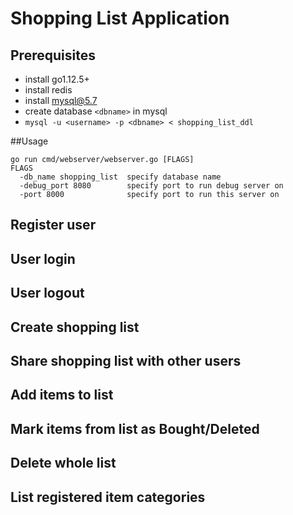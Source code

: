 # Shopping List Application

## Prerequisites
 - install go1.12.5+
 - install redis
 - install mysql@5.7
 - create database ```<dbname>``` in mysql
 - ```mysql -u <username> -p <dbname> < shopping_list_ddl```
 
##Usage
```
go run cmd/webserver/webserver.go [FLAGS] 
FLAGS 
  -db_name shopping_list  specify database name 
  -debug_port 8080        specify port to run debug server on 
  -port 8000              specify port to run this server on
```
## Register user

## User login

## User logout

## Create shopping list

## Share shopping list with other users

## Add items to list

## Mark items from list as Bought/Deleted

## Delete whole list
  
## List registered item categories

